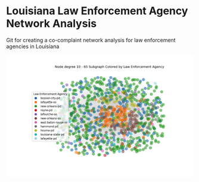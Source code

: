 # Louisiana Law Enforcement Agency Network Analysis
Git for creating a co-complaint network analysis for law enforcement agencies in Louisiana

![alt text](degree.png)
